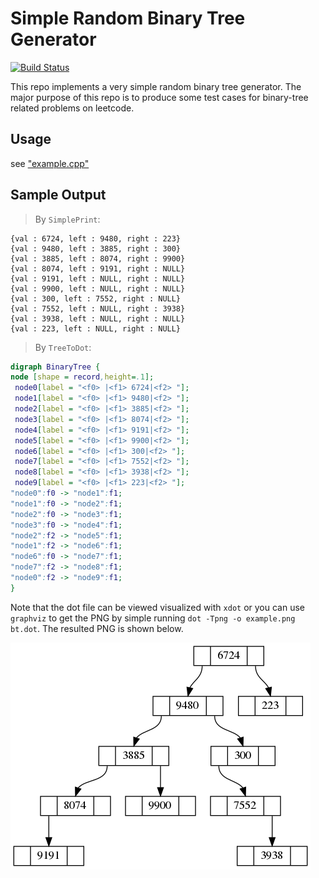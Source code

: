 # Simple Random Binary Tree Generator

[![Build Status](https://travis-ci.org/saber-dragon/RandomBinaryTreeGenerator.svg?branch=master)](https://travis-ci.org/saber-dragon/RandomBinaryTreeGenerator)

This repo implements a very simple random binary tree generator. The major purpose of this repo is to produce some test cases for binary-tree related problems on leetcode.


## Usage 

see ["example.cpp"](./example.cpp)

## Sample Output

> By `SimplePrint`:
```text
{val : 6724, left : 9480, right : 223}
{val : 9480, left : 3885, right : 300}
{val : 3885, left : 8074, right : 9900}
{val : 8074, left : 9191, right : NULL}
{val : 9191, left : NULL, right : NULL}
{val : 9900, left : NULL, right : NULL}
{val : 300, left : 7552, right : NULL}
{val : 7552, left : NULL, right : 3938}
{val : 3938, left : NULL, right : NULL}
{val : 223, left : NULL, right : NULL}
```

> By `TreeToDot`:

```dot
digraph BinaryTree {
node [shape = record,height=.1];
 node0[label = "<f0> |<f1> 6724|<f2> "];
 node1[label = "<f0> |<f1> 9480|<f2> "];
 node2[label = "<f0> |<f1> 3885|<f2> "];
 node3[label = "<f0> |<f1> 8074|<f2> "];
 node4[label = "<f0> |<f1> 9191|<f2> "];
 node5[label = "<f0> |<f1> 9900|<f2> "];
 node6[label = "<f0> |<f1> 300|<f2> "];
 node7[label = "<f0> |<f1> 7552|<f2> "];
 node8[label = "<f0> |<f1> 3938|<f2> "];
 node9[label = "<f0> |<f1> 223|<f2> "];
"node0":f0 -> "node1":f1;
"node1":f0 -> "node2":f1;
"node2":f0 -> "node3":f1;
"node3":f0 -> "node4":f1;
"node2":f2 -> "node5":f1;
"node1":f2 -> "node6":f1;
"node6":f0 -> "node7":f1;
"node7":f2 -> "node8":f1;
"node0":f2 -> "node9":f1;
}
```
Note that the dot file can be viewed visualized with `xdot` or you can use `graphviz` to get the PNG by simple running `dot -Tpng -o example.png bt.dot`.
The resulted PNG is shown below.
    
![](./example.png)